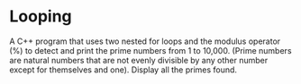 # Looping
A C++ program that uses two nested for loops and the modulus operator (%) to detect and print the prime numbers from 1 to 10,000. (Prime numbers are natural numbers that are not evenly divisible by any other number except for themselves and one). Display all the primes found.
